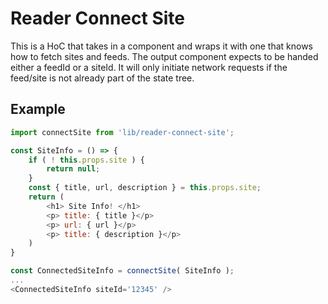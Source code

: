 # Reader Connect Site

This is a HoC that takes in a component and wraps it with one that knows how to fetch sites and feeds.
The output component expects to be handed either a feedId or a siteId. It will only initiate network requests if the feed/site is not already part of the state tree.

## Example

```js
import connectSite from 'lib/reader-connect-site';

const SiteInfo = () => {
	if ( ! this.props.site ) {
		return null;
	}
	const { title, url, description } = this.props.site;
	return (
		<h1> Site Info! </h1>
		<p> title: { title }</p>
		<p> url: { url }</p>
		<p> title: { description }</p>
	)
}

const ConnectedSiteInfo = connectSite( SiteInfo );
...
<ConnectedSiteInfo siteId='12345' /> 
```
